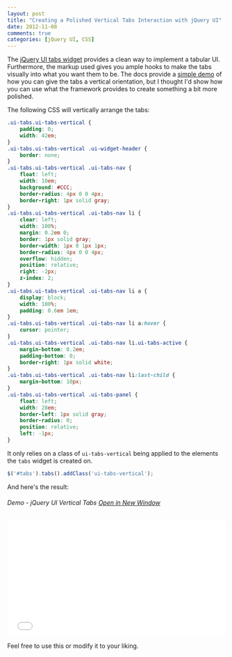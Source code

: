```yaml
---
layout: post
title: "Creating a Polished Vertical Tabs Interaction with jQuery UI"
date: 2012-11-08
comments: true
categories: [jQuery UI, CSS]
---
```


The [jQuery UI tabs widget](http://jqueryui.com/tabs/) provides a clean way to implement a tabular UI.  Furthermore, the markup used gives you ample hooks to make the tabs visually into what you want them to be.  The docs provide a [simple demo](http://jqueryui.com/tabs/#vertical) of how you can give the tabs a vertical orientation, but I thought I'd show how you can use what the framework provides to create something a bit more polished.

<!--more-->

The following CSS will vertically arrange the tabs:

``` css
.ui-tabs.ui-tabs-vertical {
    padding: 0;
    width: 42em;
}
.ui-tabs.ui-tabs-vertical .ui-widget-header {
    border: none;
}
.ui-tabs.ui-tabs-vertical .ui-tabs-nav {
    float: left;
    width: 10em;
    background: #CCC;
    border-radius: 4px 0 0 4px;
    border-right: 1px solid gray;
}
.ui-tabs.ui-tabs-vertical .ui-tabs-nav li {
    clear: left;
    width: 100%;
    margin: 0.2em 0;
    border: 1px solid gray;
    border-width: 1px 0 1px 1px;
    border-radius: 4px 0 0 4px;
    overflow: hidden;
    position: relative;
    right: -2px;
    z-index: 2;
}
.ui-tabs.ui-tabs-vertical .ui-tabs-nav li a {
    display: block;
    width: 100%;
    padding: 0.6em 1em;
}
.ui-tabs.ui-tabs-vertical .ui-tabs-nav li a:hover {
    cursor: pointer;
}
.ui-tabs.ui-tabs-vertical .ui-tabs-nav li.ui-tabs-active {
    margin-bottom: 0.2em;
    padding-bottom: 0;
    border-right: 1px solid white;
}
.ui-tabs.ui-tabs-vertical .ui-tabs-nav li:last-child {
    margin-bottom: 10px;
}
.ui-tabs.ui-tabs-vertical .ui-tabs-panel {
    float: left;
    width: 28em;
    border-left: 1px solid gray;
    border-radius: 0;
    position: relative;
    left: -1px;
}
```

It only relies on a class of `ui-tabs-vertical` being applied to the elements the `tabs` widget is created on.

``` javascript
$('#tabs').tabs().addClass('ui-tabs-vertical');
```

And here's the result:

<div class="code_example">
	<h6>
		Demo - jQuery UI Vertical Tabs
		<a href="/demos/2012-11-08/verticalTabs.html" target="_blank">Open in New Window</a>
	</h6>
	<iframe style="width: 100%; height: 265px;" frameborder="0" src="/demos/2012-11-08/verticalTabs.html"></iframe>
</div>

Feel free to use this or modify it to your liking.